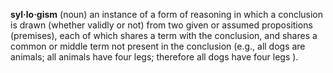 **syl·lo·gism**
(noun) an instance of a form of reasoning in which a conclusion is drawn (whether validly or not) from two given or assumed propositions (premises), each of which shares a term with the conclusion, and shares a common or middle term not present in the conclusion (e.g., all dogs are animals; all animals have four legs; therefore all dogs have four legs ).